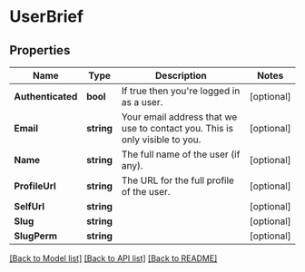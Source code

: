 # UserBrief

## Properties

Name | Type | Description | Notes
------------ | ------------- | ------------- | -------------
**Authenticated** | **bool** | If true then you&#39;re logged in as a user. | [optional] 
**Email** | **string** | Your email address that we use to contact you. This is only visible to you. | [optional] 
**Name** | **string** | The full name of the user (if any). | [optional] 
**ProfileUrl** | **string** | The URL for the full profile of the user. | [optional] 
**SelfUrl** | **string** |  | [optional] 
**Slug** | **string** |  | [optional] 
**SlugPerm** | **string** |  | [optional] 

[[Back to Model list]](../README.md#documentation-for-models) [[Back to API list]](../README.md#documentation-for-api-endpoints) [[Back to README]](../README.md)


